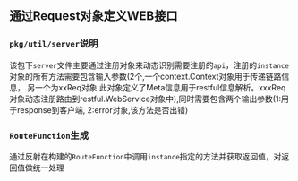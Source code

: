 ## 通过Request对象定义WEB接口

### `pkg/util/server`说明
该包下`server`文件主要通过注册对象来动态识别需要注册的`api`，注册的`instance`对象的所有方法需要包含输入参数(2个,一个context.Context对象用于传递链路信息， 另一个为xxReq对象
此对象定义了Meta信息用于restful信息解析。xxxReq对象动态注册路由到restful.WebService对象中),同时需要包含两个输出参数(1:用于response到客户端, 2:error对象,该方法是否出错)

### `RouteFunction`生成
通过反射在构建的`RouteFunction`中调用`instance`指定的方法并获取返回值，对返回值做统一处理